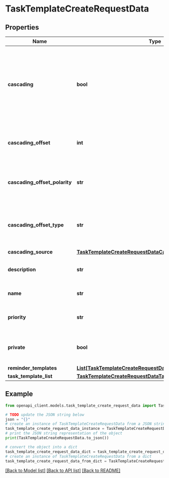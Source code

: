 # TaskTemplateCreateRequestData


## Properties

Name | Type | Description | Notes
------------ | ------------- | ------------- | -------------
**cascading** | **bool** | Determines if the TaskTemplate has a due date that is derived from another TaskTemplate. (Note that if false, no other cascading information will be checked) | [optional] 
**cascading_offset** | **int** | The amount of time that will differentiate the cascaded TaskTemplate from its parent. | [optional] 
**cascading_offset_polarity** | **str** | Determines whether or not the cascading_offset occurs before or after its parent. | [optional] 
**cascading_offset_type** | **str** | Determines the quantity of the cascading offset (e.g. CalendarDays, CalendarWeeks etc.) | [optional] 
**cascading_source** | [**TaskTemplateCreateRequestDataCascadingSource**](TaskTemplateCreateRequestDataCascadingSource.md) |  | [optional] 
**description** | **str** | Longer description for the TaskTemplate. | [optional] 
**name** | **str** | Short name for the TaskTemplate. | 
**priority** | **str** | Priority of the task. | [optional] [default to 'Normal']
**private** | **bool** | Whether or not this TaskTemplate should be private. | [optional] 
**reminder_templates** | [**List[TaskTemplateCreateRequestDataReminderTemplatesInner]**](TaskTemplateCreateRequestDataReminderTemplatesInner.md) |  | [optional] 
**task_template_list** | [**TaskTemplateCreateRequestDataTaskTemplateList**](TaskTemplateCreateRequestDataTaskTemplateList.md) |  | [optional] 

## Example

```python
from openapi_client.models.task_template_create_request_data import TaskTemplateCreateRequestData

# TODO update the JSON string below
json = "{}"
# create an instance of TaskTemplateCreateRequestData from a JSON string
task_template_create_request_data_instance = TaskTemplateCreateRequestData.from_json(json)
# print the JSON string representation of the object
print(TaskTemplateCreateRequestData.to_json())

# convert the object into a dict
task_template_create_request_data_dict = task_template_create_request_data_instance.to_dict()
# create an instance of TaskTemplateCreateRequestData from a dict
task_template_create_request_data_from_dict = TaskTemplateCreateRequestData.from_dict(task_template_create_request_data_dict)
```
[[Back to Model list]](../README.md#documentation-for-models) [[Back to API list]](../README.md#documentation-for-api-endpoints) [[Back to README]](../README.md)


